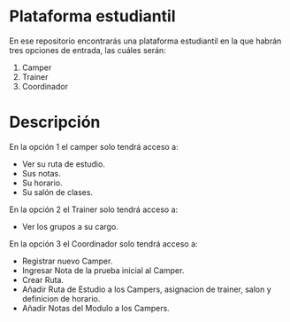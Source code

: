 # Plataforma estudiantil
En ese repositorio encontrarás una plataforma estudiantil en la que habrán tres opciones de entrada, las cuáles serán:
1. Camper
2. Trainer
3. Coordinador

# Descripción
En la opción 1 el camper solo tendrá acceso a:
* Ver su ruta de estudio.
* Sus notas.
* Su horario.
* Su salón de clases.

En la opción 2 el Trainer solo tendrá acceso a:
* Ver los grupos a su cargo.

En la opción 3 el Coordinador solo tendrá acceso a:
* Registrar nuevo Camper.
* Ingresar Nota de la prueba inicial al Camper.
* Crear Ruta.
* Añadir Ruta de Estudio a los Campers, asignacion de trainer, salon y definicion de horario.
* Añadir Notas del Modulo a los Campers.


